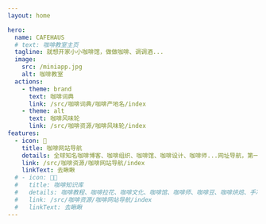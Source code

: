 ```yaml
---
layout: home

hero:
  name: CAFEHAUS
  # text: 咖啡教室主页
  tagline: 就想开家小小咖啡馆，做做咖啡、调调酒...
  image:
    src: /miniapp.jpg
    alt: 咖啡教室
  actions:
    - theme: brand
      text: 咖啡词典
      link: /src/咖啡词典/咖啡产地名/index
    - theme: alt
      text: 咖啡风味轮
      link: /src/咖啡资源/咖啡风味轮/index
features:
  - icon: 🍉
    title: 咖啡网站导航
    details: 全球知名咖啡博客、咖啡组织、咖啡馆、咖啡设计、咖啡师...网址导航，第一时间了解咖啡最新资讯
    link: /src/咖啡资源/咖啡网站导航/index
    linkText: 去瞅瞅
  # - icon: 👨‍🏫
  #   title: 咖啡知识库
  #   details: 咖啡教程、咖啡拉花、咖啡文化、咖啡馆、咖啡师、咖啡豆、咖啡烘焙、手冲咖啡...关于咖啡的各种知识
  #   link: /src/咖啡资源/咖啡网站导航/index
  #   linkText: 去瞅瞅
---
```

